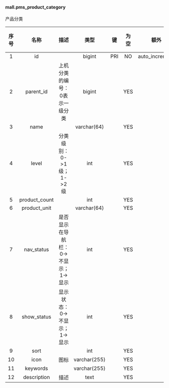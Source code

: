 #### mall.pms_product_category 
产品分类

| 序号 | 名称 | 描述 | 类型 | 键 | 为空 | 额外 | 默认值 |
| :--: | :--: | :--: | :--: | :--: | :--: | :--: | :--: |
| 1 | id |  | bigint | PRI | NO | auto_increment |  |
| 2 | parent_id | 上机分类的编号：0表示一级分类 | bigint |  | YES |  |  |
| 3 | name |  | varchar(64) |  | YES |  |  |
| 4 | level | 分类级别：0->1级；1->2级 | int |  | YES |  |  |
| 5 | product_count |  | int |  | YES |  |  |
| 6 | product_unit |  | varchar(64) |  | YES |  |  |
| 7 | nav_status | 是否显示在导航栏：0->不显示；1->显示 | int |  | YES |  |  |
| 8 | show_status | 显示状态：0->不显示；1->显示 | int |  | YES |  |  |
| 9 | sort |  | int |  | YES |  |  |
| 10 | icon | 图标 | varchar(255) |  | YES |  |  |
| 11 | keywords |  | varchar(255) |  | YES |  |  |
| 12 | description | 描述 | text |  | YES |  |  |
